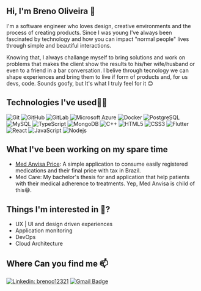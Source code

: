 ## Hi, I'm Breno Oliveira 👋

<!-- <p><em> Graduating in Computer Engineering at <a target="_blank"rel="noopener noreferrer" href="https://unifei.edu.br/" >UNIFEI <a><img src="https://media.giphy.com/media/WoWm8YzFQJg5i/giphy.gif"width="50"/></em></p> -->

I'm a software engineer who loves design, creative environments and the process of creating products. Since I was young I've always been fascinated by technology and how you can impact "normal people" lives through simple and beautiful interactions.

Knowing that, I always challange myself to bring solutions and work on problems that makes the client show the results to his/her wife/husband or even to a friend in a bar conversation. I belive through tecnology we can shape experiences and bring them to live if form of products and, for us devs, code. Sounds goofy, but It's what I truly feel for it 😊

## Technologies I've used👨‍💻
![Git](https://img.shields.io/badge/-Git-black?style=flat-square&logo=git)
![GitHub](https://img.shields.io/badge/-GitHub-181717?style=flat-square&logo=github)
![GitLab](https://img.shields.io/badge/-GitLab-FCA121?style=flat-square&logo=gitlab)
![Microsoft Azure](https://img.shields.io/badge/Microsoft%20Azure-232F7E?style=flat-square&logo=microsoft-azure)
![Docker](https://img.shields.io/badge/-Docker-black?style=flat-square&logo=docker)
![PostgreSQL](https://img.shields.io/badge/-PostgreSQL-336791?style=flat-square&logo=postgresql)
![MySQL](https://img.shields.io/badge/-MySQL-black?style=flat-square&logo=mysql)
![TypeScript](https://img.shields.io/badge/-TypeScript-1522B6?color=9cf&style=flat-square&logo=typescript)
![MongoDB](https://img.shields.io/badge/-MongoDB-black?style=flat-square&logo=mongodb)
![C++](https://img.shields.io/badge/-C++-00599C?style=flat-square&logo=c)
![HTML5](https://img.shields.io/badge/-HTML5-E34F26?style=flat-square&logo=html5&logoColor=white)
![CSS3](https://img.shields.io/badge/-CSS3-1572B6?style=flat-square&logo=css3)
![Flutter](https://img.shields.io/badge/-Flutter-1572B6?style=flat-square&logo=flutter)
![React](https://img.shields.io/badge/-React-black?style=flat-square&logo=react)
![JavaScript](https://img.shields.io/badge/-JavaScript-black?style=flat-square&logo=javascript)
![Nodejs](https://img.shields.io/badge/-Nodejs-black?style=flat-square&logo=Node.js)

## What I've been working on my spare time

- [Med Anvisa Price](https://github.com/breno12321/medAnvisaPrice): A simple application to consume easily registered medications and their final price with tax in Brazil.
- Med Care: My bachelor's thesis for and application that help patients with their medical adherence to treatments. Yep, Med Anvisa is child of this😅.

## Things I'm interested in 🤔?
* UX | UI and design driven experiences
* Application monitoring
* DevOps
* Cloud Architecture 

## Where Can you find me 📫
[![Linkedin: brenoo12321](https://img.shields.io/badge/-breno12321-blue?style=flat-square&logo=Linkedin&logoColor=white&link=https://www.linkedin.com/in/brenoo12321/)](https://www.linkedin.com/in/brenoo12321/)
[![Gmail Badge](https://img.shields.io/badge/-breno.salgado05@gmail.com-c14438?style=flat-square&logo=Gmail&logoColor=white&link=mailto:breno.salgado05@gmail.com)](mailto:breno.salgado05@gmail.com)
